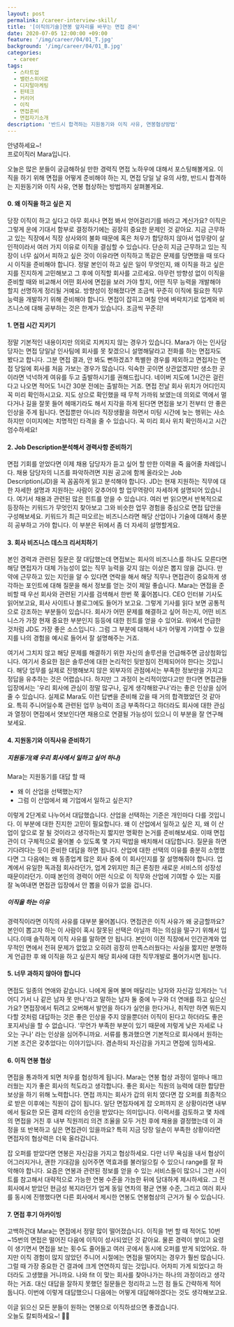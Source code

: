 ```yaml
---
layout: post
permalink: /career-interview-skill/
title: '[이직의기술]연봉 앞자리를 바꾸는 면접 준비'
date: 2020-07-05 12:00:00 +09:00
feature: '/img/career/04/01_T.jpg'
background: '/img/career/04/01_B.jpg'
categories:
  - career
tags:
  - 스타트업
  - 밸런스히어로
  - 디지털마케팅
  - 핀테크
  - 커리어
  - 이직
  - 면접준비 
  - 면접자기소개
description: '반드시 합격하는 지원동기와 이직 사유, 연봉협상방법'
---
```


안녕하세요~!<br>프로이직러 Mara입니다. 

오늘은 많은 분들이 궁금해하실 만한 경력직 면접 노하우에 대해서 포스팅해볼게요. 이직을 하기 위해 면접을 어떻게 준비해야 하는 지, 면접 당일 날 유의 사항, 반드시 합격하는 지원동기와 이직 사유, 연봉 협상하는 방법까지 살펴볼게요. 

#### 0. 왜 이직을 하고 싶은 지

당장 이직이 하고 싶다고 아무 회사나 면접 봐서 얻어걸리기를 바라고 계신가요? 이직은 그렇게 운에 기대서 함부로 결정하기에는 굉장히 중요한 문제인 것 같아요. 지금 근무하고 있는 직장에서 직장 상사와의 불화 때문에 혹은 처우가 합당하지 않아서 업무량이 살인적이라서 여러 가지 이유로 이직을 결심할 수 있습니다. 단순히 지금 근무하고 있는 직장이 너무 싫어서 피하고 싶은 것이 이유라면 이직하고 똑같은 문제를 당면했을 때 또다시 이직을 준비해야 합니다. 정말 본인이 하고 싶은 일이 무엇인지, 왜 이직을 하고 싶은지를 진지하게 고민해보고 그 후에 이직할 회사를 고르세요. 아무런 방향성 없이 이직을 준비할 때와 비교해서 어떤 회사에 면접을 보러 가야 할지, 어떤 직무 능력을 개발해야 할지 선명하게 정리될 거예요. 방향성이 정해졌다면 조금씩 꾸준히 이직에 필요한 직무능력을 개발하기 위해 준비해야 합니다. 면접이 잡히고 며칠 안에 벼락치기로 업계와 비즈니스에 대해 공부하는 것은 한계가 있습니다. 조금씩 꾸준히! 

#### 1. 면접 시간 지키기 

정말 기본적인 내용이지만 의외로 지켜지지 않는 경우가 있습니다. Mara가 아는 인사담당자는 면접 당일날 인사팀에 회사를 못 찾겠으니 설명해달라고 전화를 하는 면접자도 봤다고 합니다. 그분 면접 결과, 안 봐도 뻔하겠죠? 특별한 경우를 제외하고 면접자는 면접 당일에 회사를 처음 가보는 경우가 많습니다. 익숙한 곳이면 상관없겠지만 생소한 곳이라면 넉넉하게 여유를 두고 출발하시기를 권해드립니다. 네이버 지도에 1시간은 걸린다고 나오면 적어도 1시간 30분 전에는 출발하는 거죠. 면접 전날 회사 위치가 어디인지 꼭 미리 확인하시고요. 지도 상으로 확인했을 때 무척 가까워 보였는데 의외로 역에서 멀다거나 길을 잘못 들어 헤매기라도 해서 지각을 하게 된다면 면접을 보기 전부터 안 좋은 인상을 주게 됩니다. 면접뿐만 아니라 직장생활을 하면서 미팅 시간에 늦는 행위는 사소하지만 이미지에는 치명적인 타격을 줄 수 있습니다. 꼭 미리 회사 위치 확인하시고 시간 엄수하세요!  

#### 2.  Job Description분석해서 경력사항 준비하기 

면접 기회를 얻었다면 이제 채용 담당자가 듣고 싶어 할 만한 이력을 죽 읊어줄 차례입니다. 채용 담당자의 니즈를 파악하려면 지원 공고에 함께 올라오는 Job Description(JD)을 꼭 꼼꼼하게 읽고 분석해야 합니다. JD는 현재 지원하는 직무에 대한 자세한 설명과 지원하는 사람이 갖추어야 할 업무역량이 자세하게 설명되어 있습니다. 여기서 채용과 관련된 많은 힌트를 얻을 수 있습니다. 여러 번 읽으면서 반복적으로 등장하는 키워드가 무엇인지 찾아보고 그와 비슷한 업무 경험을 중심으로 면접 답안을 구성해보세요. 키워드가 최근 떠오르는 비즈니스라면 해당 산업이나 기술에 대해서 충분히 공부하고 가야 합니다. 이 부분은 뒤에서 좀 더 자세히 설명할게요. 

#### 3. 회사 비즈니스 데스크 리서치하기 

본인 경력과 관련된 질문은 잘 대답했는데 면접보는 회사의 비즈니스를 하나도 모른다면 해당 면접자가 대체 가능성이 없는 직무 능력을 갖지 않는 이상은 뽑지 않을 겁니다. 만약에 근무하고 있는 지인을 알 수 있다면 연락을 해서 해당 직무나 면접관이 중요하게 생각하는 포인트에 대해 질문을 해서 정보를 얻는 것이 제일 좋습니다. Mara는 면접을 준비할 때 우선 회사와 관련된 기사를 검색해서 한번 쭉 훑어봅니다. CEO 인터뷰 기사도 읽어보고요, 회사 사이트나 블로그에도 들어가 보고요. 그렇게 기사를 읽다 보면 공통적으로 강조하는 부분들이 있습니다. 회사가 어떤 문제를 해결하고 싶어 하는지, 어떤 비즈니스가 가장 현재 중요한 부분인지 등등에 대한 힌트를 얻을 수 있어요. 위에서 언급한 것처럼 JD도 가장 좋은 소스입니다. 그럼 그 부분에 대해서 내가 어떻게 기여할 수 있을지를 나의 경험을 예시로 들어서 잘 설명해주는 거죠.

여기서 그치지 않고 해당 문제를 해결하기 위한 자신의 솔루션을 언급해주면 금상첨화입니다. 여기서 중요한 점은 솔루션에 대한 논리적인 뒷받침이 전제되어야 한다는 것입니다. 해당 업무를 실제로 진행해보지 않은 외부자의 관점에서는 부족한 정보만을 가지고 정답을 유추하는 것은 어렵습니다. 하지만 그 과정이 논리적이었다고만 한다면 면접관들 입장에서는 '우리 회사에 관심이 정말 많구나, 깊게 생각해왔구나'라는 좋은 인상을 심어줄 수 있습니다. 실제로 Mara도 이런 답변을 준비해 갔을 때 거의 합격했었던 것 같아요. 특히 주니어일수록 관련된 업무 능력이 조금 부족하다고 하더라도 회사에 대한 관심과 열정이 면접에서 엿보인다면 채용으로 연결될 가능성이 있으니 이 부분을 잘 연구해보세요. 

#### 4. 지원동기와 이직사유 준비하기 

##### 지원동기(왜 우리 회사에서 일하고 싶어 하나) 

Mara는 지원동기를 대답 할 때 

- 왜 이 산업을 선택했는지? 
- 그럼 이 산업에서 왜 기업에서 일하고 싶은지? 

이렇게 2단계로 나누어서 대답했습니다. 산업을 선택하는 기준은 개인마다 다를 것입니다. 이 부분에 대한 진지한 고민이 필요합니다. 왜 이 산업에서 일하고 싶은 지, 왜 이 산업이 앞으로 잘 될 것이라고 생각하는지 짧지만 명확한 논거를 준비해보세요. 이때 면접관이 더 구체적으로 물어볼 수 있도록 몇 가지 떡밥을 배치해서 대답합니다. 질문을 하면 기다려다는 듯이 준비한 대답을 하면 됩니다. 산업에 대한 선택의 이유를 충분히 소명했다면 그 다음에는 왜 동종업계 많은 회사 중에 이 회사인지를 잘 설명해줘야 합니다. 업계에서 유일한 독과점 회사라던가, 업계 2위지만 최근 론칭한 새로운 서비스의 성장성 때문이라던가. 이때 본인의 경력이 어떤 식으로 이 직무와 산업에 기여할 수 있는 지를 잘 녹여내면 면접관 입장에서 안 뽑을 이유가 없을 겁니다. 

##### 이직을 하는 이유

경력직이라면 이직의 사유를 대부분 물어봅니다. 면접관은 이직 사유가 왜 궁금할까요? 본인이 뽑고자 하는 이 사람이 혹시 잘못된 선택은 아닐까 하는 의심을 떨구기 위해서 입니다.이때 솔직하게 이직 사유를 말하면 안 됩니다. 본인이 이전 직장에서 인간관계와 업무적인 면에서 전혀 문제가 없었고 오히려 굉장히 만족스러웠다는 사실을 짧지만 분명하게 언급한 후 왜 이직을 하고 싶은지 해당 회사에 대한 직무개발로 풀어가시면 됩니다. 

#### 5. 너무 과하지 않아야 합니다

면접도 일종의 연애와 같습니다. 나에게 울며 불며 매달리는 남자와 자신감 있게라는 '너 어디 가서 나 같은 남자 못 만나'라고 말하는 남자 둘 중에 누구와 더 연애를 하고 싶으신가요? 면접장에서 튀려고 오버해서 발언을 하다가 실언을 한다거나, 취직만 하면 뭐든지 다할 것처럼 대답하는 것은 좋은 인상을 주지 않을뿐더러 이직이 된다고 하더라도 좋은 포지셔닝을 할 수 없습니다. '무언가 부족한 부분이 있기 때문에 저렇게 낮은 자세로 나오는 구나' 라는 인상을 심어주니까요. 서류를 통과했으면 기본적으로 회사에서 원하는 기본 조건은 갖추었다는 이야기입니다. 겸손하되 자신감을 가지고 면접에 임하세요.  

#### 6. 이직 연봉 협상 

면접을 통과하게 되면 처우를 협상하게 됩니다. Mara는 연봉 협상 과정이 얼마나 매끄러웠는 지가 좋은 회사의 척도라고 생각합니다. 좋은 회사는 직원의 능력에 대한 합당한 보상을 하기 위해 노력합니다. 면접 까지는 회사가 갑의 위치 였다면 잡 오퍼를 최종적으로 받은 이후에는 직원이 갑이 됩니다. 일단 면접자에게 잡 오퍼까지 온 상황이라면 내부에서 필요한 모든 결제 라인의 승인을 받았다는 의미입니다. 이력서를 검토하고 몇 차례의 면접을 거친 후 내부 직원끼리 의견 조율을 모두 거친 후에 채용을 결정했는데 이 과정을 또 반복하고 싶은 면접관이 있을까요? 특히 지금 당장 일손이 부족한 상황이라면 면접자의 협상력은 더욱 올라갑니다. 

잡 오퍼를 받았다면 연봉은 자신감을 가지고 협상하세요. 다만 너무 욕심을 내서 협상이 어그러지거나, 괜한 기대감을 심어주면 역효과를 불러일으킬 수 있으니 range를 잘 파악해야 합니다. 요즘은 연봉과 관련된 정보를 얻을 수 있는 서비스들이 많으니 그런 사이트를 참고해서 대략적으로 가능한 연봉 수준을 가늠한 뒤에 담대하게 제시하세요. 그 전 회사에서 받았던 현금성 복지라던가 업계 동일 연차의 평균 연봉 수준, 그리고 여러 회사를 동시에 진행했다면 다른 회사에서 제시한 연봉도 연봉협상의 근거가 될 수 있습니다. 

#### 7. 면접 후기 아카이빙

고백하건대 Mara는 면접에서 정말 많이 떨어졌습니다. 이직을 1번 할 때 적어도 10번~15번의 면접은 떨어진 다음에 이직이 성사되었던 것 같아요. 물론 경력이 쌓이고 요령이 생기면서 면접을 보는 횟수도 줄어들고 여러 곳에서 동시에 오퍼를 받게 되었어요. 하지만 이직 경험이 많지 않았던 주니어 시절에는 면접을 떨어지는 경우가 훨씬 많습니다. 그럴 때 가장 중요한 건 결과에 크게 연연하지 않는 것입니다. 어차피 가게 되었다고 하더라도 고생했을 거니까요. 나와 fit 이 맞는 회사를 찾아나가는 하나의 과정이라고 생각하는 거죠. 대신 대답을 잘하지 못했던 질문들은 정리하고 느낀 점 들도 간략하게 적어 둡니다. 이번에 이렇게 대답했으니 다음에는 어떻게 대답해야겠다는 것도 생각해보고요. 

이글 읽으신 모든 분들이 원하는 연봉으로 이직하셨으면 좋겠습니다.<br>
오늘도 칼퇴하세요~! 🙋‍♀️  